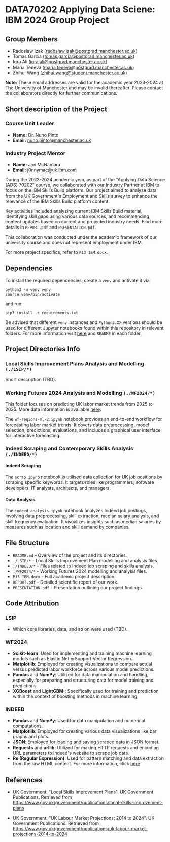 # DATA70202 Applying Data Sciene: IBM 2024 Group Project

## Group Members
- Radoslaw Izak (radoslaw.izak@postgrad.manchester.ac.uk)
- Tomas Garcia (tomas.garcia@postgrad.manchester.ac.uk)
- Iqra Ali (iqra.ali@postgrad.manchester.ac.uk)
- Maria Teneva (maria.teneva@postgrad.manchester.ac.uk)
- Zhihui Wang (zhihui.wang@student.manchester.ac.uk)

**Note:** These email addresses are valid for the academic year 2023-2024 at The University of Manchester and may be invalid thereafter. Please contact the collaborators directly for further communications.

## Short description of the Project
### Course Unit Leader
- **Name:** Dr. Nuno Pinto
- **Email:** [nuno.pinto@manchester.ac.uk](mailto:nuno.pinto@manchester.ac.uk)

### Industry Project Mentor
- **Name:** Jon McNamara
- **Email:** [j0nnymac@uk.ibm.com](mailto:j0nnymac@uk.ibm.com)

During the 2023-2024 academic year, as part of the "Applying Data Science (ADS) 70202" course, we collaborated with our Industry Partner at IBM to focus on the IBM Skills Build platform. Our project aimed to analyze data from the UK Government's Employment and Skills survey to enhance the relevance of the IBM Skills Build platform content.

Key activities included analyzing current IBM Skills Build material, identifying skill gaps using various data sources, and recommending content updates based on current and projected industry needs. Find more details in `REPORT.pdf` and `PRESENTATION.pdf`.

This collaboration was conducted under the academic framework of our university course and does not represent employment under IBM.

For more project specifics, refer to `P13 IBM.docx`.

## Dependencies

To install the required dependencies, create a `venv` and activate it via:
```
python3 -m venv venv
source venv/bin/activate
```

and run:

```
pip3 install -r requirements.txt
```

Be advised that different `venv` instances and `Python3.XX` versions should be used for different Jupyter notebooks found within this repository in relevant folders. For more information visit [here](https://code.visualstudio.com/docs/datascience/jupyter-notebooks) and `README` in each folder.

## Project Directories Info

### Local Skills Improvement Plans Analysis and Modelling `(./LSIP/*)`
Short description (TBD).

### Working Futures 2024 Analysis and Modelling `(./WF2024/*)`
This folder focuses on predicting UK labor market trends from 2025 to 2035. More data information is available [here](https://www.gov.uk/government/publications/uk-labour-market-projections-2014-to-2024).

The `wf-regions-ml-2.ipynb` notebook provides an end-to-end workflow for forecasting labor market trends. It covers data preprocessing, model selection, predictions, evaluations, and includes a graphical user interface for interactive forecasting.

### Indeed Scraping and Contemporary Skills Analysis `(./INDEED/*)`
#### Indeed Scraping
The `scrap.ipynb` notebook is utilised data collection for UK job positions by scraping specific keywords. It targets roles like programmers, software developers, IT analysts, architects, and managers.

#### Data Analysis
The `indeed_analysis.ipynb` notebook analyzes Indeed job postings, involving data preprocessing, skill extraction, median salary analysis, and skill frequency evaluation. It visualizes insights such as median salaries by measures such as location and skill demand by companies.

## File Structure
* `README.md` - Overview of the project and its directories.
* `./LSIP/*` - Local Skills Improvement Plan modelling and analysis files.
* `./INDEED/*` - Files related to Indeed job scraping and skills analysis.
* `./WF2024/*` - Working Futures 2024 modelling and analysis files.
* `P13 IBM.docx` - Full academic project description.
* `REPORT.pdf` - Detailed scientific report of our work.
* `PRESENTATION.pdf` - Presentation outlining our project findings.

## Code Attribution
### LSIP
- Which core libraries, data, and so on were used (TBD).

### WF2024
- **Scikit-learn**: Used for implementing and training machine learning models such as Elastic Net orSupport Vector Regression.
- **Matplotlib**: Employed for creating visualizations to compare actual versus predicted labor workforce across various model predictions.
- **Pandas** and **NumPy**: Utilized for data manipulation and handling, especially for preparing and structuring data for model training and predictions.
- **XGBoost** and **LightGBM:**: Specifically used for training and prediction within the context of boosting methods in machine learning.

### INDEED
- **Pandas** and **NumPy**: Used for data manipulation and numerical computations.
- **Matplotlib**: Employed for creating various data visualizations like bar graphs and plots.
- **JSON**: Employed for loading and saving scraped data in JSON format.
- **Requests** and **urllib**: Utilized for making HTTP requests and encoding URL parameters to Indeed's website to scrape job data.
- **Re (Regular Expression)**: Used for pattern matching and data extraction from the raw HTML content. For more information, click [here](https://stackoverflow.com/questions/1732348/regex-match-open-tags-except-xhtml-self-contained-tags)

## References
- UK Government. "Local Skills Improvement Plans". UK Government Publications. Retrieved from https://www.gov.uk/government/publications/local-skills-improvement-plans

- UK Government. "UK Labour Market Projections: 2014 to 2024". UK Government Publications. Retrieved from https://www.gov.uk/government/publications/uk-labour-market-projections-2014-to-2024
